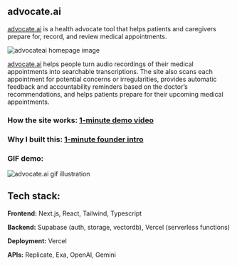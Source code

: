 ## advocate.ai

[advocate.ai](https://advocateai.vercel.app/) is a health advocate tool that helps patients and caregivers prepare for, record, and review medical appointments.

![advocateai homepage image](public/advocateai.webp)

[advocate.ai](https://advocateai.vercel.app/) helps people turn audio recordings of their medical appointments into searchable transcriptions. The site also scans each appointment for potential concerns or irregularities, provides automatic feedback and accountability reminders based on the doctor’s recommendations, and helps patients prepare for their upcoming medical appointments.

### How the site works: [1-minute demo video](https://youtu.be/8egWnTs9TM8)

### Why I built this: [1-minute founder intro](https://youtu.be/OKYhPXrVUIw)

### GIF demo:

![advocate.ai gif illustration](public/advocategif.gif)

## Tech stack:

**Frontend:**
Next.js, React, Tailwind, Typescript

**Backend:**
Supabase (auth, storage, vectordb), Vercel (serverless functions)

**Deployment:**
Vercel

**APIs:**
Replicate, Exa, OpenAI, Gemini
